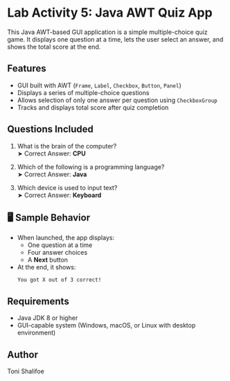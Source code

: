 # Lab Activity 5: Java AWT Quiz App

This Java AWT-based GUI application is a simple multiple-choice quiz game. It displays one question at a time, lets the user select an answer, and shows the total score at the end.

## Features

- GUI built with AWT (`Frame`, `Label`, `Checkbox`, `Button`, `Panel`)
- Displays a series of multiple-choice questions
- Allows selection of only one answer per question using `CheckboxGroup`
- Tracks and displays total score after quiz completion

## Questions Included

1. What is the brain of the computer?  
   ➤ Correct Answer: **CPU**

2. Which of the following is a programming language?  
   ➤ Correct Answer: **Java**

3. Which device is used to input text?  
   ➤ Correct Answer: **Keyboard**

## 🖥️ Sample Behavior

- When launched, the app displays:
  - One question at a time
  - Four answer choices
  - A **Next** button
- At the end, it shows:
  ```
  You got X out of 3 correct!
  ```

## Requirements

- Java JDK 8 or higher
- GUI-capable system (Windows, macOS, or Linux with desktop environment)

## Author

Toni Shalifoe
